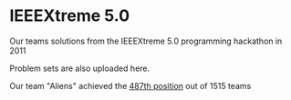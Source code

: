 # IEEEXtreme 5.0

Our teams solutions from the IEEEXtreme 5.0 programming hackathon in 2011

Problem sets are also uploaded here.

Our team "Aliens" achieved the [487th position](https://www.cs.ucy.ac.cy/docs/ieeextreme5results.pdf) out of 1515 teams

